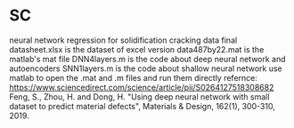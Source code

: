 # SC
neural network regression for solidification cracking data
final datasheet.xlsx is the dataset of excel version
data487by22.mat is the matlab's mat file
DNN4layers.m is the code about deep neural network and autoencoders
SNN1layers.m is the code about shallow neural network
use matlab to open the .mat and .m files and run them directly
refernce:
https://www.sciencedirect.com/science/article/pii/S0264127518308682
Feng, S., Zhou, H. and Dong, H. "Using deep neural network with small dataset to predict material defects", Materials & Design, 162(1), 300-310, 2019.
